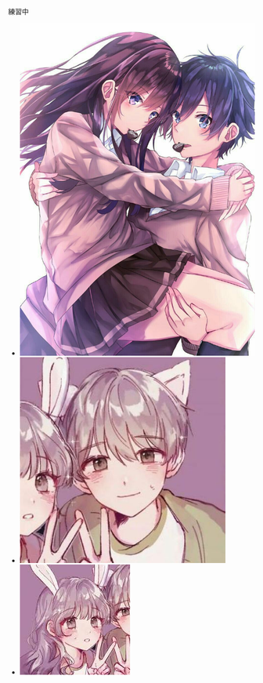 <html>
   <hesd>
        <mata charset="utf-8">
        <title>123</title>
    </hesd>
    <body>
        <p>練習中</p>
        <link href="網頁設計外觀.css" rel="stylesheet" type="text/css">
        <ul>
            <li><img src="圖片/2.jpg" alt="1"></li>
            <li><img src="圖片/3.jpg" alt="1"></li>
            <li><img src="圖片/5.jpg" alt="1"></li>
        </ul>
    </body>
